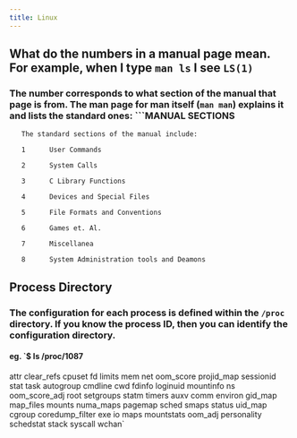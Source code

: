 ```yaml
---
title: Linux
---
```


## What do the numbers in a manual page mean. For example, when I type `man ls` I see `LS(1)`
### The number corresponds to what section of the manual that page is from. The man page for man itself (`man man`) explains it and lists the standard ones: ```MANUAL SECTIONS
       The standard sections of the manual include:

       1      User Commands

       2      System Calls

       3      C Library Functions

       4      Devices and Special Files

       5      File Formats and Conventions

       6      Games et. Al.

       7      Miscellanea

       8      System Administration tools and Deamons
## Process Directory
### The configuration for each process is defined within the `/proc` directory. If you know the process ID, then you can identify the configuration directory.
#### eg. `$ ls /proc/1087
attr       clear_refs       cpuset   fd       limits     mem         net        oom_score      projid_map  sessionid  stat     task
autogroup  cmdline          cwd      fdinfo   loginuid   mountinfo   ns         oom_score_adj  root        setgroups  statm    timers
auxv       comm             environ  gid_map  map_files  mounts      numa_maps  pagemap        sched       smaps      status   uid_map
cgroup     coredump_filter  exe      io       maps       mountstats  oom_adj    personality    schedstat   stack      syscall  wchan`
